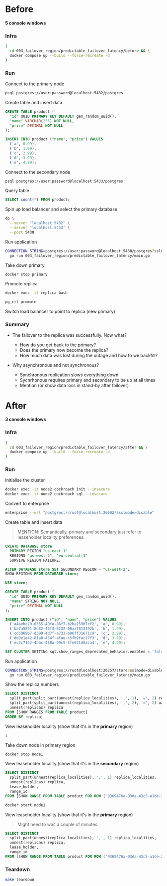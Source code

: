 # Before

**5 console windows**

### Infra

``` sh
(
  cd 003_failover_region/predictable_failover_latency/before && \
  docker compose up --build --force-recreate -d
)
```

### Run

Connect to the primary node

``` sh
psql postgres://user:password@localhost:5432/postgres 
```

Create table and insert data

``` sql
CREATE TABLE product (
  "id" UUID PRIMARY KEY DEFAULT gen_random_uuid(),
  "name" VARCHAR(255) NOT NULL,
  "price" DECIMAL NOT NULL
);

INSERT INTO product ("name", "price") VALUES
  ('a', 0.99),
  ('b', 1.99),
  ('c', 2.99),
  ('d', 3.99),
  ('e', 4.99);
```

Connect to the secondary node

``` sh
psql postgres://user:password@localhost:5433/postgres 
```

Query table

``` sql
SELECT count(*) FROM product;
```

Spin up load balancer and select the primary database

``` sh
dp \
  --server "localhost:5432" \
  --server "localhost:5433" \
  --port 5430
```

Run application

``` sh
CONNECTION_STRING=postgres://user:password@localhost:5430/postgres?sslmode=disable \
  go run 003_failover_region/predictable_failover_latency/main.go
```

Take down primary

``` sh
docker stop primary
```

Promote replica

``` sh
docker exec -it replica bash

pg_ctl promote
```

Switch load balancer to point to replica (new primary)

### Summary

* The failover to the replica was successfully. Now what?
  * How do you get back to the primary?
  * Does the primary now become the replica?
  * How much data was lost during the outage and how to we backfill?

* Why asynchronous and not synchronous?
  * Synchronous replication slows everything down
  * Sycnrhonous requires primary and secondary to be up at all times
  * Mention (or show data loss in stand-by after failover)

# After

**3 console windows**

### Infra

``` sh
(
  cd 003_failover_region/predictable_failover_latency/after && \
  docker compose up --build --force-recreate -d
)
```

### Run

Initialise the cluster

``` sh
docker exec -it node2 cockroach init --insecure
docker exec -it node2 cockroach sql --insecure 
```

Convert to enterprise

``` sh
enterprise --url "postgres://root@localhost:26002/?sslmode=disable"
```

Create table and insert data

> MENTION: Semantically, primary and secondary just refer to leaseholder locality preferences.

``` sql
CREATE DATABASE store
  PRIMARY REGION "us-east-1"
  REGIONS "us-west-2", "eu-central-1"
  SURVIVE REGION FAILURE;

ALTER DATABASE store SET SECONDARY REGION = "us-west-2";
SHOW REGIONS FROM DATABASE store;

USE store;

CREATE TABLE product (
  "id" UUID PRIMARY KEY DEFAULT gen_random_uuid(),
  "name" STRING NOT NULL,
  "price" DECIMAL NOT NULL
);

INSERT INTO product ("id", "name", "price") VALUES
  ('a4aebc20-0355-40fa-86f7-b2ba25907cf2', 'a', 0.99),
  ('ba7a5891-8d82-46f3-8232-00aa7813392b', 'b', 1.99),
  ('cd5069b7-d399-4d7f-a733-e96ff31671c9', 'c', 2.99),
  ('dd9e1e42-81a8-454f-afae-c5fb9fac27f3', 'd', 3.99),
  ('ec7c7142-4bbc-418a-99c5-1fe621d0aca4', 'e', 4.99);

SET CLUSTER SETTING sql.show_ranges_deprecated_behavior.enabled = 'false';
```

Run application

``` sh
CONNECTION_STRING=postgres://root@localhost:26257/store?sslmode=disable \
  go run 003_failover_region/predictable_failover_latency/main.go
```

Show the replica numbers

``` sql
SELECT DISTINCT
  split_part(split_part(unnest(replica_localities), ',', 1), '=', 2) region,
  split_part(split_part(unnest(replica_localities), ',', 2), '=', 2) az,
  unnest(replicas) replica
FROM [SHOW RANGES FROM TABLE product]
ORDER BY replica;
```

View leaseholder locality (show that it's in the **primary** region)

``` sql
1
```

Take down node in primary region

``` sh
docker stop node1
```

View leaseholder locality (show that it's in the **secondary** region)

``` sql
SELECT DISTINCT
  split_part(unnest(replica_localities), ',', 1) replica_localities,
  unnest(replicas) replica,
  lease_holder,
  range_id
FROM [SHOW RANGE FROM TABLE product FOR ROW ('9369476a-03da-43c5-a1de-211a95c90b3b')];
```

``` sh
docker start node1
```

View leaseholder locality (show that it's in the **primary** region)

> Might need to wait a couple of minutes.

``` sql
SELECT DISTINCT
  split_part(unnest(replica_localities), ',', 1) replica_localities,
  unnest(replicas) replica,
  lease_holder,
  range_id
FROM [SHOW RANGE FROM TABLE product FOR ROW ('9369476a-03da-43c5-a1de-211a95c90b3b')];
```

### Teardown

``` sh
make teardown
```

